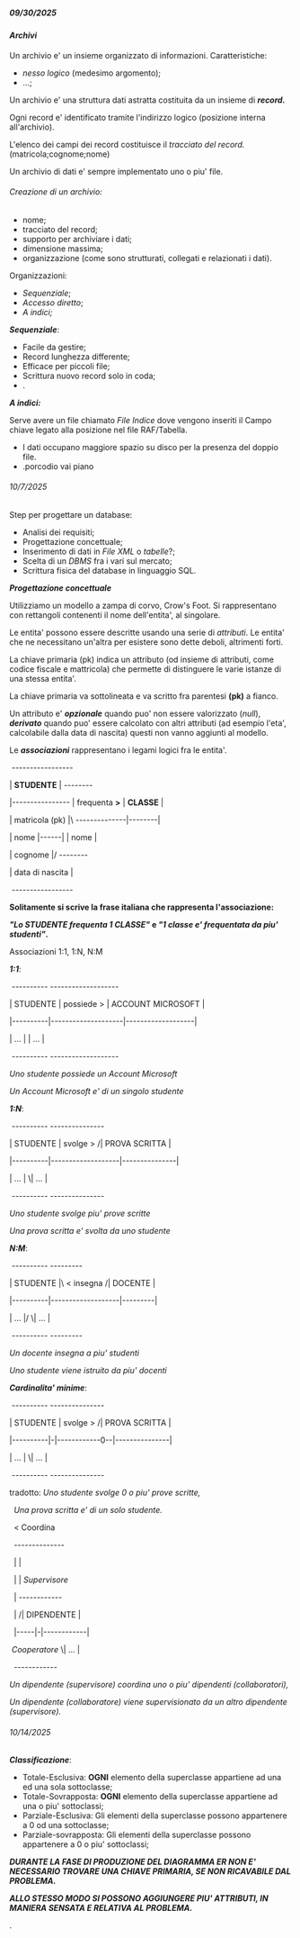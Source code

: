 ##### *09/30/2025*

#### ***Archivi***

Un archivio e' un insieme organizzato di informazioni. Caratteristiche:

* *nesso logico* (medesimo argomento);
* ...;



Un archivio e' una struttura dati astratta costituita da un insieme di ***record.***

Ogni record e' identificato tramite l'indirizzo logico (posizione interna all'archivio).

L'elenco dei campi dei record costituisce il *tracciato del record.* (matricola;cognome;nome)



Un archivio di dati e' sempre implementato uno o piu' file.



###### Creazione di un archivio:

* nome;
* tracciato del record;
* supporto per archiviare i dati;
* dimensione massima;
* organizzazione (come sono strutturati, collegati e relazionati i dati).





Organizzazioni:

* *Sequenziale*;
* *Accesso diretto*;
* *A indici;*





***Sequenziale***:

* Facile da gestire;
* Record lunghezza differente;
* Efficace per piccoli file;
* Scrittura nuovo record solo in coda;
* .



***A indici:***

Serve avere un file chiamato *File Indice* dove vengono inseriti il Campo chiave legato alla posizione nel file RAF/Tabella.

* I dati occupano maggiore spazio su disco per la presenza del doppio file.
* .porcodio vai piano





###### *10/7/2025*

Step per progettare un database:

* Analisi dei requisiti;
* Progettazione concettuale;
* Inserimento di dati in *File XML* o *tabelle*?;
* Scelta di un *DBMS* fra i vari sul mercato;
* Scrittura fisica del database in linguaggio SQL.





***Progettazione concettuale***

Utilizziamo un modello a zampa di corvo, Crow's Foot. Si rappresentano con rettangoli contenenti il nome dell'entita', al singolare.

Le entita' possono essere descritte usando una serie di *attributi*. Le entita' che ne necessitano un'altra per esistere sono dette deboli, altrimenti forti.

La chiave primaria (pk) indica un attributo (od insieme di attributi, come codice fiscale e mattricola) che permette di distinguere le varie istanze di una stessa entita'.



La chiave primaria va sottolineata e va scritto fra parentesi **(pk)** a fianco.



Un attributo e' ***opzionale*** quando puo' non essere valorizzato (*null*), ***derivato*** quando puo' essere calcolato con altri attributi (ad esempio l'eta', calcolabile dalla data di nascita) questi non vanno aggiunti al modello.



Le ***associazioni*** rappresentano i legami logici fra le entita'.



 -----------------

|    **STUDENTE**     |                      --------

|---------------- |        frequenta **>**  | **CLASSE** |

| matricola (pk)  |\\      --------------|--------|

| nome            |------|              | nome   |

| cognome         |/                     --------

| data di nascita |

 -----------------



**Solitamente si scrive la frase italiana che rappresenta l'associazione:**

***"Lo STUDENTE frequenta 1 CLASSE"* e <i>"1 classe e' frequentata da piu' studenti"</i>.**



Associazioni 1:1, 1:N, N:M



***1:1***:

 ----------                      -------------------

| STUDENTE |	 possiede >	| ACCOUNT MICROSOFT |

|----------|--------------------|-------------------|

| ...      |                    | ...               |

 ----------                      -------------------

*Uno studente possiede un Account Microsoft*

*Un Account Microsoft e' di un singolo studente*



***1:N***:

 ----------                     ---------------

| STUDENTE |	svolge >      /| PROVA SCRITTA |

|----------|-------------------|---------------|

| ...      |                  \\| ...           |

 ----------                     ---------------

*Uno studente svolge piu' prove scritte*

*Una prova scritta e' svolta da uno studente*



***N:M***:

 ----------                     ---------

| STUDENTE |\\	< insegna     /| DOCENTE |

|----------|-------------------|---------|

| ...      |/                 \\| ...     |

 ----------                     ---------

*Un docente insegna a piu' studenti*

*Uno studente viene istruito da piu' docenti*





***Cardinalita' minime***:

&nbsp;----------                   ---------------

| STUDENTE |    svolge >    /| PROVA SCRITTA |

|----------|-|------------0--|---------------|

| ...      |                \\| ...           |

&nbsp;----------                   ---------------



tradotto: *Uno studente svolge 0 o piu' prove scritte,*

&nbsp;	  *Una prova scritta e' di un solo studente.*



&nbsp;      < Coordina

&nbsp;     --------------

&nbsp;     |            |

&nbsp;     |            | *Supervisore*

&nbsp;     |        ------------

&nbsp;     |      /| DIPENDENTE |

&nbsp;     |-----|-|------------|

&nbsp;*Cooperatore* \\| ...        |

&nbsp;              ------------





*Un dipendente (supervisore) coordina uno o piu' dipendenti (collaboratori),*

*Un dipendente (collaboratore) viene supervisionato da un altro dipendente (supervisore).*



###### *10/14/2025*



***Classificazione***:

* Totale-Esclusiva: **OGNI** elemento della superclasse appartiene ad una ed una sola sottoclasse;
* Totale-Sovrapposta: **OGNI** elemento della superclasse appartiene ad una o piu' sottoclassi;
* Parziale-Esclusiva: Gli elementi della superclasse possono appartenere a 0 od una sottoclasse;
* Parziale-sovrapposta: Gli elementi della superclasse possono appartenere a 0 o piu' sottoclassi;





***DURANTE LA FASE DI PRODUZIONE DEL DIAGRAMMA ER NON E' NECESSARIO TROVARE UNA CHIAVE PRIMARIA, SE NON RICAVABILE DAL PROBLEMA.***

***ALLO STESSO MODO SI POSSONO AGGIUNGERE PIU' ATTRIBUTI, IN MANIERA SENSATA E RELATIVA AL PROBLEMA.***

.
















